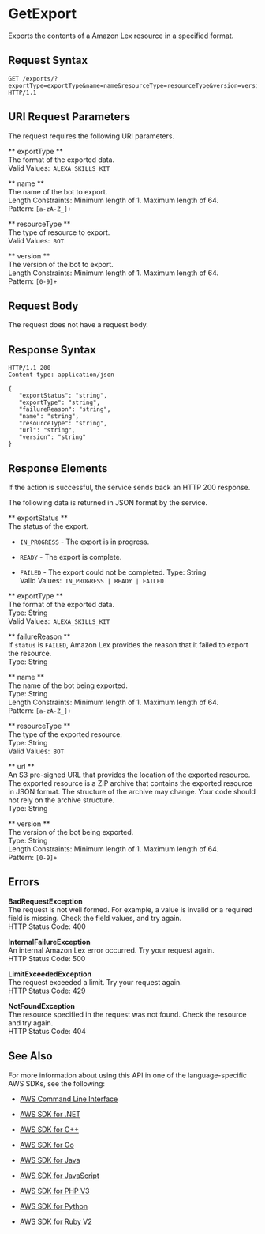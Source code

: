 # GetExport<a name="API_GetExport"></a>

Exports the contents of a Amazon Lex resource in a specified format\. 

## Request Syntax<a name="API_GetExport_RequestSyntax"></a>

```
GET /exports/?exportType=exportType&name=name&resourceType=resourceType&version=version HTTP/1.1
```

## URI Request Parameters<a name="API_GetExport_RequestParameters"></a>

The request requires the following URI parameters\.

 ** exportType **   
The format of the exported data\.  
Valid Values:` ALEXA_SKILLS_KIT` 

 ** name **   
The name of the bot to export\.  
Length Constraints: Minimum length of 1\. Maximum length of 64\.  
Pattern: `[a-zA-Z_]+` 

 ** resourceType **   
The type of resource to export\.   
Valid Values:` BOT` 

 ** version **   
The version of the bot to export\.  
Length Constraints: Minimum length of 1\. Maximum length of 64\.  
Pattern: `[0-9]+` 

## Request Body<a name="API_GetExport_RequestBody"></a>

The request does not have a request body\.

## Response Syntax<a name="API_GetExport_ResponseSyntax"></a>

```
HTTP/1.1 200
Content-type: application/json

{
   "exportStatus": "string",
   "exportType": "string",
   "failureReason": "string",
   "name": "string",
   "resourceType": "string",
   "url": "string",
   "version": "string"
}
```

## Response Elements<a name="API_GetExport_ResponseElements"></a>

If the action is successful, the service sends back an HTTP 200 response\.

The following data is returned in JSON format by the service\.

 ** exportStatus **   
The status of the export\.   

+  `IN_PROGRESS` \- The export is in progress\.

+  `READY` \- The export is complete\.

+  `FAILED` \- The export could not be completed\.
Type: String  
Valid Values:` IN_PROGRESS | READY | FAILED` 

 ** exportType **   
The format of the exported data\.  
Type: String  
Valid Values:` ALEXA_SKILLS_KIT` 

 ** failureReason **   
If `status` is `FAILED`, Amazon Lex provides the reason that it failed to export the resource\.  
Type: String

 ** name **   
The name of the bot being exported\.  
Type: String  
Length Constraints: Minimum length of 1\. Maximum length of 64\.  
Pattern: `[a-zA-Z_]+` 

 ** resourceType **   
The type of the exported resource\.  
Type: String  
Valid Values:` BOT` 

 ** url **   
An S3 pre\-signed URL that provides the location of the exported resource\. The exported resource is a ZIP archive that contains the exported resource in JSON format\. The structure of the archive may change\. Your code should not rely on the archive structure\.  
Type: String

 ** version **   
The version of the bot being exported\.  
Type: String  
Length Constraints: Minimum length of 1\. Maximum length of 64\.  
Pattern: `[0-9]+` 

## Errors<a name="API_GetExport_Errors"></a>

 **BadRequestException**   
The request is not well formed\. For example, a value is invalid or a required field is missing\. Check the field values, and try again\.  
HTTP Status Code: 400

 **InternalFailureException**   
An internal Amazon Lex error occurred\. Try your request again\.  
HTTP Status Code: 500

 **LimitExceededException**   
The request exceeded a limit\. Try your request again\.  
HTTP Status Code: 429

 **NotFoundException**   
The resource specified in the request was not found\. Check the resource and try again\.  
HTTP Status Code: 404

## See Also<a name="API_GetExport_SeeAlso"></a>

For more information about using this API in one of the language\-specific AWS SDKs, see the following:

+  [AWS Command Line Interface](http://docs.aws.amazon.com/goto/aws-cli/lex-models-2017-04-19/GetExport) 

+  [AWS SDK for \.NET](http://docs.aws.amazon.com/goto/DotNetSDKV3/lex-models-2017-04-19/GetExport) 

+  [AWS SDK for C\+\+](http://docs.aws.amazon.com/goto/SdkForCpp/lex-models-2017-04-19/GetExport) 

+  [AWS SDK for Go](http://docs.aws.amazon.com/goto/SdkForGoV1/lex-models-2017-04-19/GetExport) 

+  [AWS SDK for Java](http://docs.aws.amazon.com/goto/SdkForJava/lex-models-2017-04-19/GetExport) 

+  [AWS SDK for JavaScript](http://docs.aws.amazon.com/goto/AWSJavaScriptSDK/lex-models-2017-04-19/GetExport) 

+  [AWS SDK for PHP V3](http://docs.aws.amazon.com/goto/SdkForPHPV3/lex-models-2017-04-19/GetExport) 

+  [AWS SDK for Python](http://docs.aws.amazon.com/goto/boto3/lex-models-2017-04-19/GetExport) 

+  [AWS SDK for Ruby V2](http://docs.aws.amazon.com/goto/SdkForRubyV2/lex-models-2017-04-19/GetExport) 